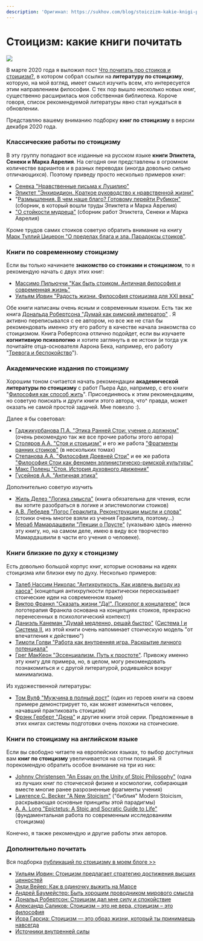 ```yaml
---
description: 'Оригинал: https://sukhov.com/blog/stoiczizm-kakie-knigi-pochitat/'
---
```


# Стоицизм: какие книги почитать

![](https://sukhov.com/blog/wp-content/uploads/2020/12/stoicbooks.jpeg)

В марте 2020 года я выложил пост [Что почитать про стоиков и стоицизм?](https://sukhov.com/blog/chto-pochitat-pro-stoikov-i-stoiczizm/), в котором собрал ссылки на **литературу по стоицизму**, которую, на мой взгляд, имеет смысл изучить всем, кто интересуется этим направлением философии. С тех пор вышло несколько новых книг, существенно расширилась моя собственная библиотека. Короче говоря, список рекомендуемой литературы явно стал нуждаться в обновлении.

Представляю вашему вниманию подборку **книг по стоицизму** в версии декабря 2020 года.

### Классические работы по стоицизму

В эту группу попадают все изданные на русском языке **книги Эпиктета, Сенеки и Марка Аврелия**. На сегодня они представлены в огромном количестве вариантов и в разных переводах \(иногда довольно сильно отличающихся\). Поэтому приведу просто несколько примеров книг:

* [Сенека "Нравственные письма к Луцилию"](https://www.ozon.ru/context/detail/id/146693236/)
* [Эпиктет "Энхиридион. Краткое руководство к нравственной жизни"](https://www.ozon.ru/context/detail/id/9814980/)
* "[Размышления. В чем наше благо? Готовому перейти Рубикон"](https://www.ozon.ru/context/detail/id/149034818/) \(сборник, в который вошли труды Эпиктета и Марка Аврелия\)
* ["О стойкости мудреца"](https://www.ozon.ru/context/detail/id/149034931/) \(сборник работ Эпиктета, Сенеки и Марка Аврелия\)

Кроме трудов самих стоиков советую обратить внимание на книгу  [Марк Туллий Цицерон "О пределах блага и зла. Парадоксы стоиков"](https://www.ozon.ru/context/detail/id/4345497/).

### Книги по современному стоицизму

Если вы только начинаете **знакомство со стоиками и стоицизмом**, то я рекомендую начать с двух этих книг:

* [Массимо Пильюччи "Как быть стоиком. Античная философия и современная жизнь"](https://www.ozon.ru/context/detail/id/143652676/)
* [Уильям Ирвин "Радость жизни. Философия стоицизма для XXI века"](https://www.ozon.ru/product/radost-zhizni-filosofiya-stoitsizma-dlya-xxi-veka-irvin-uilyam-212684125/?_bctx=CAUQqOPuDg)

Обе книги написаны очень ясным и современным языком. Есть так же книга [Дональда Робертсона "Думай как римский император"](https://www.ozon.ru/product/dumay-kak-rimskiy-imperator-stoicheskaya-filosofiya-marka-avreliya-dlya-preodoleniya-183191050/) . Я активно переписывался с ее автором, но все же не стал бы рекомендовать именно эту его работу в качестве начала знакомства со стоицизмом. Книга Робертсона отлично подойдет, если вы изучаете **когнитивную психологию** и хотите заглянуть в ее истоки \(и тогда уж почитайте отца-основателя Аарона Бека, например, его работу "[Тревога и беспокойство](https://www.ozon.ru/context/detail/id/156082564/)"\).

### Академические издания по стоицизму

Хорошим тоном считается начать рекомендации **академической литературы по стоицизму** с работ Пьера Адо, например, с его книги "[Философия как способ жить](https://www.ozon.ru/context/detail/id/143796596/)". Присоединяюсь к этим рекомендациям, но советую поискать и други книги этого автора, что^ правда, может оказать не самой простой задачей. Мне повезло :\).

Далее я бы советовал:

* [Гаджикурбанова П.А. "Этика Ранней Стои: учение о должном"](http://philosophy.ru/library/etika-ranney-stoi-uchenie-o-dolzhnom/) \(очень рекомендую так же все прочие работы этого автора\)
* [Столяров А.А. "Стоя и стоицизм"](https://www.ozon.ru/context/detail/id/32663507/) и его же работа ["Фрагменты ранних стоиков"](https://www.ozon.ru/context/detail/id/6121316/) \(в нескольких томах\)
* [Степанова А.А. "Философия Древней Стои"](https://www.ozon.ru/context/detail/id/5660030/) и ее же работа ["Философия Стои как феномен эллинистическо-римской культуры"](https://www.ozon.ru/context/detail/id/19890157/)
* [Макс Поленц "Стоя. История духовного движения"](https://www.ozon.ru/context/detail/id/32454127/)
* [Гусейнов А.А. "Античная этика"](https://www.ozon.ru/context/detail/id/140620507/)

Дополнительно советую изучить

* [Жиль Делез "Логика смысла"](https://www.ozon.ru/context/detail/id/21789947/) \(книга обязательна для чтения, если вы хотите разобраться в логике и эпистемологии стоиков\)
* [А.В. Лебедев "Логос Гераклита. Реконструкции мысли и слова"](https://www.ozon.ru/product/logos-geraklita-rekonstruktsii-mysli-i-slova-s-novym-kriticheskim-izdaniem-fragmentov-179574497/) \(стоики очень многое взяли из учения Гераклита, поэтому…\)
* [Мераб Мамардашвили "Лекции о Прусте"](https://www.ozon.ru/context/detail/id/8684794/) \(указываю здесь именно эту книгу, но, на самом деле, имею в виду все творчество Мамардашвили в части его учения о человеке\).

### Книги близкие по духу к стоицизму

Есть довольно большой корпус книг, которые основаны на идеях стоицизма или близки ему по духу. Несколько примеров:

* [Талеб Нассим Николас "Антихрупкость. Как извлечь выгоду из хаоса"](https://www.ozon.ru/context/detail/id/24310355/) \(концепция антихрупкости практически пересказывает стоические идеи на современном языке\)
* [Виктор Франкл "Сказать жизни "Да!". Психолог в концлагере"](https://www.ozon.ru/context/detail/id/4473202/) \(вся логотерапия Франкла основана на концепциях стоиков, прекрасно перенесенных в психологический контекст\)
* [Даниэль Канеман "Думай медленно, решай быстро"](https://www.ozon.ru/context/detail/id/24286114/) \([Система I и Система II](https://sukhov.com/blog/chto-takoe-sistema-1-i-sistema-2/),  из этой книги очень напоминает стоическую модель "от впечатления к действию"\)
* [Тимоти Голви "Работа как внутренняя игра. Раскрытие личного потенциала"](https://www.ozon.ru/context/detail/id/146824666/)
* [Грег МакКеон "Эссенциализм. Путь к простоте"](https://www.ozon.ru/context/detail/id/30966970/). Привожу именно эту книгу для примера, но, в целом, могу рекомендовать познакомиться и с другой литературой, родившейся вокруг минимализма.

Из художественной литературы:

* [Том Вулф "Мужчина в полный рост"](https://www.ozon.ru/context/detail/id/198945982/) \(один из героев книги на своем примере демонстрирует то, как может измениться человек, начавший практиковать стоицизм\)
* [Фрэнк Герберт "Дюна"](https://www.ozon.ru/product/dyuna-gerbert-frenk-210518860/)  и другие книги этой серии. Предложенные в этих книгах системы подготовки очень похожи на стоические.

### Книги по стоицизму на английском языке

Если вы свободно читаете на европейских языках, то выбор доступных вам **книг по стоицизму** увеличивается на сотни позиций. Я порекомендую обратить особое внимание на три из них:

* [Johnny Christensen "An Essay on the Unity of Stoic Philosophy"](https://www.amazon.com/gp/product/8763538989/ref=ox_sc_act_title_2?smid=ATVPDKIKX0DER&psc=1) \(одна из лучших книг по стоической физике и космологии, собирающая вместе многие ранее разрозненные фрагменты учения\)
* [Lawrence C. Becker "A New Stoicism"](https://www.amazon.com/gp/product/069117721X/ref=ox_sc_act_title_1?smid=ATVPDKIKX0DER&psc=1) \("библия" Modern Stoicism, раскрывающая основные принципы этой парадигмы\)
* [A. A. Long "Epictetus: A Stoic and Socratic Guide to Life"](https://www.amazon.com/gp/product/B00NR5W530/ref=dbs_a_def_rwt_hsch_vapi_tkin_p1_i0)  \(фундаментальная работа по современным исследованиям стоицизма\)

Конечно, я также рекомендую и другие работы этих авторов.

### Дополнительно почитать

Вся подборка [публикаций по стоицизму в моем блоге &gt;&gt;](https://sukhov.com/blog/tag/stoicism/)

* [Уильям Ирвин: Стоицизм предлагает стратегию достижения высших ценностей](https://sukhov.com/blog/uilyam-irvin-stoiczizm-predlagaet-strategiyu-dostizheniya-vysshih-czennostej/)
* [Энди Вейер: Как в одиночку выжить на Марсе](https://sukhov.com/blog/endi-vejer-kak-v-odinochku-vyzhit-na-marse/)
* [Андрей Баумейстер: Быть хорошим проводником мирового смысла](https://sukhov.com/blog/andrej-baumejster-byt-horoshim-provodnikom-mirovogo-smysla/)
* [Дональд Робертсон: Стоицизм дал мне силу и спокойствие](https://sukhov.com/blog/donald-robertson-stoiczizm-dal-mne-silu-i-spokojstvie/)
* [Александр Саликов: Стоицизм – это не вера, стоицизм – это философия](https://sukhov.com/blog/aleksandr-salikov-stoiczizm-eto-ne-vera-stoiczizm-eto-filosofiya/)
* [Исра Гарсиа: Стоицизм — это образ жизни, который ты принимаешь навсегда](https://sukhov.com/blog/isra-garsia-stoiczizm-eto-obraz-zhizni-kotoryj-ty-prinimaesh-navsegda/)
* [Источники внутренней силы](https://sukhov.com/blog/istochniki-vnutrennej-sily/)

